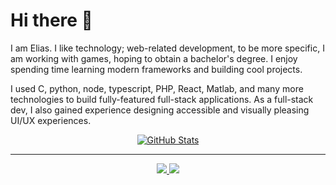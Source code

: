 # Hi there 👋
I am Elias. I like technology; web-related development, to be more specific, I am working with games, hoping to obtain a bachelor's degree. I enjoy spending time learning modern frameworks and building cool projects.

I used C, python, node, typescript, PHP, React, Matlab, and many more technologies to build fully-featured full-stack applications. As a full-stack dev, I also gained experience designing accessible and visually pleasing UI/UX experiences.

<p align="center">
  <a href="https://github.com/seyedeliasfakoorian">
    <img alt="GitHub Stats" src="https://github-readme-stats.vercel.app/api?username=seyedeliasfakoorian&custom_title=GitHub%20Stats&show_icons=true&theme=github_dark&count_private=true&include_all_commits=true&hide_border=true" />
  </a>
</p>

-----
<p align="center">
  <a href="https://github.com/seyedeliasfakoorian">
    <img src="https://img.shields.io/badge/github-seyedeliasfakoorian-211F1F?logo=github&logoColor=white&style=flat-square" />
  </a>
  <a href="https://eliasfakooriancom.godaddysites.com/">
    <img src="https://img.shields.io/badge/website-https://eliasfakooriancom.godaddysites.com-1BC?logo=react&logoColor=white&style=flat-square" />
  </a>
</p>
